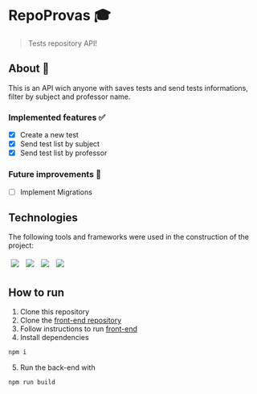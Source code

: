# RepoProvas 🎓
> Tests repository API!
## About 🔎
This is an API wich anyone with saves tests and send tests informations, filter by subject and professor name.
### Implemented features ✅
- [x] Create a new test
- [x] Send test list by subject
- [x] Send test list by professor
### Future improvements 🔮
- [ ] Implement Migrations
## Technologies
The following tools and frameworks were used in the construction of the project:<br>
<p>
  <img style='margin: 5px;' src='https://img.shields.io/badge/Node.js-339933?style=for-the-badge&logo=nodedotjs&logoColor=white'>
  <img style='margin: 5px;' src='https://img.shields.io/badge/Express.js-000000?style=for-the-badge&logo=express&logoColor=white'>
  <img style='margin: 5px;' src="https://img.shields.io/badge/PostgreSQL-316192?style=for-the-badge&logo=postgresql&logoColor=white"/>
  <img style='margin: 5px;' src="https://img.shields.io/badge/TypeScript-007ACC?style=for-the-badge&logo=typescript&logoColor=white"/>
</p>

## How to run
1. Clone this repository
2. Clone the [front-end repository](https://github.com/issitarual/repoprovas-front)
3. Follow instructions to run [front-end](https://github.com/issitarual/repoprovas-front)
4. Install dependencies
```bash
npm i
```
5. Run the back-end with
```bash
npm run build
```
